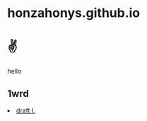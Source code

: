 # honzahonys.github.io

<h1> ✌️ </h1>
<p> hello </p>

<h2> 1wrd </h2>

  <li><a href="firstdraft.md">draft I.</a></li>
  
